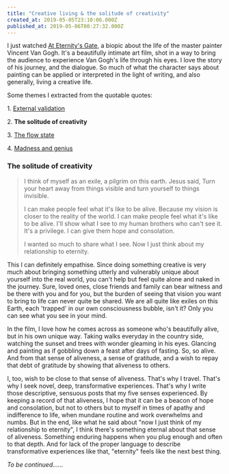 ```yaml
---
title: "Creative living & the solitude of creativity"
created_at: 2019-05-05T23:10:06.000Z
published_at: 2019-05-06T00:27:32.000Z
---
```

I just watched [At Eternity's Gate](https://youtu.be/DfvIJpl6oIk), a biopic about the life of the master painter Vincent Van Gogh. It's a beautifully intimate art film, shot in a way to bring the audience to experience Van Gogh's life through his eyes. I love the story of his journey, and the dialogue. So much of what the character says about painting can be applied or interpreted in the light of writing, and also generally, living a creative life.

  

Some themes I extracted from the quotable quotes:

  

1\. [External validation](https://200wordsaday.com/words/creative-living-the-need-for-external-validation-165195cceebd30b563)

2\. **The solitude of creativity**

3\. [The flow state](https://200wordsaday.com/words/creative-living-the-flow-state-165275ccef3f57e0f1)

4\. [Madness and genius](https://200wordsaday.com/words/creative-living-the-fine-line-between-madness-genius-165285ccef4652d15e)

  

  

### **The solitude of creativity**

  

> I think of myself as an exile, a pilgrim on this earth. Jesus said, Turn your heart away from things visible and turn yourself to things invisible.  
>   
> I can make people feel what it's like to be alive. Because my vision is closer to the reality of the world. I can make people feel what it's like to be alive. I'll show what I see to my human brothers who can't see it. It's a privilege. I can give them hope and consolation.  
>   
> I wanted so much to share what I see. Now I just think about my relationship to eternity.

  

This I can definitely empathise. Since doing something creative is very much about bringing something utterly and vulnerably unique about yourself into the real world, you can't help but feel quite alone and naked in the journey. Sure, loved ones, close friends and family can bear witness and be there with you and for you, but the burden of seeing that vision you want to bring to life can never quite be shared. We are all quite like exiles on this Earth, each 'trapped' in our own consciousness bubble, isn't it? Only you can see what you see in your mind.

  

In the film, I love how he comes across as someone who's beautifully alive, but in his own unique way. Taking walks everyday in the country side, watching the sunset and trees with wonder gleaming in his eyes. Glancing and painting as if gobbling down a feast after days of fasting. So, so alive. And from that sense of aliveness, a sense of gratitude, and a wish to repay that debt of gratitude by showing that aliveness to others.

  

I, too, wish to be close to that sense of aliveness. That's why I travel. That's why I seek novel, deep, transformative experiences. That's why I write those descriptive, sensuous posts that my five senses experienced. By keeping a record of that aliveness, I hope that it can be a beacon of hope and consolation, but not to others but to myself in times of apathy and indifference to life, when mundane routine and work overwhelms and numbs. But in the end, like what he said about "now I just think of my relationship to eternity", I think there's something eternal about that sense of aliveness. Something enduring happens when you plug enough and often to that depth. And for lack of the proper language to describe transformative experiences like that, "eternity" feels like the next best thing.  

  

  

_To be continued......_
